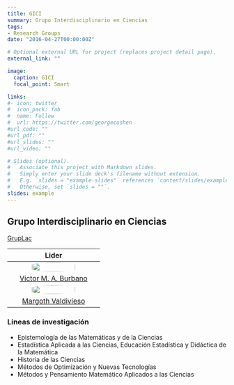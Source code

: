 ```yaml
---
title: GICI
summary: Grupo Interdisciplinario en Ciencias
tags:
- Research Groups
date: "2016-04-27T00:00:00Z"

# Optional external URL for project (replaces project detail page).
external_link: ""

image:
  caption: GICI
  focal_point: Smart

links:
#- icon: twitter
#  icon_pack: fab
#  name: Follow
#  url: https://twitter.com/georgecushen
#url_code: ""
#url_pdf: ""
#url_slides: ""
#url_video: ""

# Slides (optional).
#   Associate this project with Markdown slides.
#   Simply enter your slide deck's filename without extension.
#   E.g. `slides = "example-slides"` references `content/slides/example-slides.md`.
#   Otherwise, set `slides = ""`.
slides: example
---
```

<style>
  #circleM
  {
  border-radius:50% 50% 50% 50%;
  width: 80%;
  }
</style>

## Grupo Interdisciplinario en Ciencias

[GrupLac](https://scienti.minciencias.gov.co/gruplac/jsp/visualiza/visualizagr.jsp?nro=00000000014259)

&nbsp;| Lider | &nbsp;
 ---| :---:|---
&nbsp;|[<img src ="https://matematicas.netlify.app/authors/burbano-v/avatar_hu10ccdb238525e0f9f630de6f0b6c9ef0_57931_270x270_fill_lanczos_center_2.png" id="circleM">](https://matematicas.netlify.app/authors/burbano-v/) | &nbsp;
&nbsp;| [Victor M. A. Burbano](https://matematicas.netlify.app/authors/burbano-v/) | &nbsp;
&nbsp;|[<img src ="https://matematicas.netlify.app/authors/valdivieso-m/avatar_hucfea36653b8e87d2b94ea6f284ac263b_75567_270x270_fill_lanczos_center_2.png"  id="circleM">](https://matematicas.netlify.app/authors/valdivieso-m/) | &nbsp;
&nbsp;|[Margoth Valdivieso](https://matematicas.netlify.app/authors/valdivieso-m/)|&nbsp;


### Líneas de investigación

+ Epistemología de las Matemáticas y de la Ciencias
+ Estadística Aplicada a las Ciencias, Educación Estadística y Didáctica de la Matemática
+ Historia de las Ciencias
+ Métodos de Optimización y Nuevas Tecnologías
+ Métodos y Pensamiento Matemático Aplicados a las Ciencias








